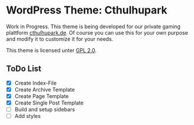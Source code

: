 # WordPress Theme: Cthulhupark

Work in Progress. This theme is being developed for our private gaming plattform [cthulhupark.de](https://cthulhupark.de). Of course you can use this for your own purpose and modify it to customize it for your needs. 

This theme is licensed unter [GPL 2.0](http://www.gnu.org/licenses/gpl-2.0.html).

## ToDo List

- [x] Create Index-File
- [x] Create Archive Template
- [x] Create Page Template
- [x] Create Single Post Template
- [ ] Build and setup sidebars
- [ ] Add styles